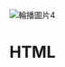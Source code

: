 ![輪播圖片4](https://user-images.githubusercontent.com/121348419/210176681-d34e134a-3d6a-4747-8260-6a7ea823d614.jpg)
# HTML
